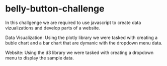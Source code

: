 # belly-button-challenge

In this challgenge we are required to use javascript to create data vizualizations and develop parts of a website. 

Data Visualization: 
Using the plotly library we were tasked with creating a buble chart and a bar chart that are dymanic with the dropdown menu data. 

Website: 
Using the d3 library we were tasked with creating a dropdown menu to display the sample data. 
